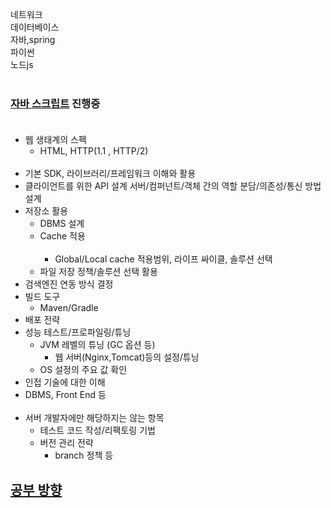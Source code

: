 네트워크<br>
데이터베이스<br>
자바,spring<br>
파이썬<br>
노드js<br><br>
### <u>자바 스크립트</u>   진행중 <br><br>

- 웹 생태계의 스펙
  - HTML, HTTP(1.1 , HTTP/2)<br><br>
- 기본 SDK, 라이브러리/프레임워크 이해와 활용<br>
- 클라이언트를 위한 API 설계
서버/컴퍼넌트/객체 간의 역할 분담/의존성/통신 방법 설계
- 저장소 활용
  - DBMS 설계
  - Cache 적용<br><br>
    - Global/Local cache 적용범위, 라이프 싸이클, 솔루션 선택<br>
  - 파일 저장 정책/솔루션 선택 활용
- 검색엔진 연동 방식 결정
- 빌드 도구
  - Maven/Gradle
- 배포 전략
- 성능 테스트/프로파일링/튜닝
  - JVM 레벨의 튜닝 (GC 옵션 등)
     - 웹 서버(Nginx,Tomcat)등의 설정/튜닝
  - OS 설정의 주요 값 확인
- 인접 기술에 대한 이해
- DBMS, Front End 등<br><br>
- 서버 개발자에만 해당하지는 않는 항목
  - 테스트 코드 작성/리팩토링 기법
  - 버전 관리 전략
      - branch 정책 등



## [공부 방향](https://d2.naver.com/news/3435170)













